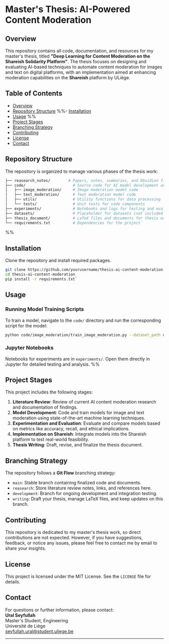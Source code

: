 # Master's Thesis: AI-Powered Content Moderation

## Overview

This repository contains all code, documentation, and resources for my master's thesis, titled **"Deep Learning for Content Moderation on the Shareish Solidarity Platform"**. The thesis focuses on designing and evaluating AI-based techniques to automate content moderation for images and text on digital platforms, with an implementation aimed at enhancing moderation capabilities on the **Shareish** platform by ULiège.

## Table of Contents

- [Overview](#overview)
- [Repository Structure](#repository-structure)
%%-  [Installation](#installation)
- [Usage](#usage) %%
- [Project Stages](#project-stages)
- [Branching Strategy](#branching-strategy)
- [Contributing](#contributing)
- [License](#license)
- [Contact](#contact)

## Repository Structure

The repository is organized to manage various phases of the thesis work:

```bash
├── reasearch_notes/        # Papers, notes, summaries, and Obsidian files for the literature review 
├── code/                     # Source code for AI model development and training 
│   ├── image_moderation/     # Image moderation model code 
│   ├── text_moderation/      # Text moderation model code 
│   ├── utils/                # Utility functions for data processing 
│   └── tests/                # Unit tests for code components 
├── experiments/              # Notebooks and logs for testing and evaluating models 
├── datasets/                 # Placeholder for datasets (not included in the repo) 
├── thesis_document/          # LaTeX files and documents for thesis writing 
└── requirements.txt          # Dependencies for the project`
```
%%
## Installation

Clone the repository and install required packages.

```bash
git clone https://github.com/yourusername/thesis-ai-content-moderation.git 
cd thesis-ai-content-moderation 
pip install -r requirements.txt`
```
## Usage

### Running Model Training Scripts

To train a model, navigate to the `code/` directory and run the corresponding script for the model:

```bash
python code/image_moderation/train_image_moderation.py --dataset_path datasets/image_dataset`
```
 
### Jupyter Notebooks

Notebooks for experiments are in `experiments/`. Open them directly in Jupyter for detailed testing and analysis.
%%
## Project Stages

This project includes the following stages:

1. **Literature Review**: Review of current AI content moderation research and documentation of findings.
2. **Model Development**: Code and train models for image and text moderation using state-of-the-art machine learning techniques.
3. **Experimentation and Evaluation**: Evaluate and compare models based on metrics like accuracy, recall, and ethical implications.
4. **Implementation on Shareish**: Integrate models into the Shareish platform to test real-world feasibility.
5. **Thesis Writing**: Draft, revise, and finalize the thesis document.

## Branching Strategy

The repository follows a **Git Flow** branching strategy:

- `main`: Stable branch containing finalized code and documents.
- `reasearch`: Store literature review notes, links, and references here.
- `development`: Branch for ongoing development and integration testing.
- `writing`: Draft your thesis, manage LaTeX files, and keep updates on this branch.

## Contributing

This repository is dedicated to my master's thesis work, so direct contributions are not expected. However, if you have suggestions, feedback, or notice any issues, please feel free to contact me by email to share your insights.

## License

This project is licensed under the MIT License. See the `LICENSE` file for details.

## Contact

For questions or further information, please contact:  
**Ural Seyfullah**  
Master's Student, Engineering  
Université de Liège  
seyfullah.ural@student.uliege.be

---